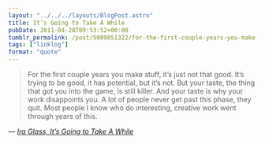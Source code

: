 ```yaml
---
layout: "../../../layouts/BlogPost.astro"
title: It’s Going to Take A While
pubDate: 2011-04-28T09:53:52+00:00
tumblr_permalink: /post/5009051322/for-the-first-couple-years-you-make-stuff-its
tags: ["linklog"]
format: "quote"
---
```


> For the first couple years you make stuff, it’s just not that good. It’s trying to be good, it has potential, but it’s not. But your taste, the thing that got you into the game, is still killer. And your taste is why your work disappoints you. A lot of people never get past this phase, they quit. Most people I know who do interesting, creative work went through years of this.

— <cite>[Ira Glass, _It’s Going to Take A While_](http://daringfireball.net/linked/2011/04/27/glass-perseverance)</cite>
